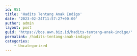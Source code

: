 ```yaml
---
id: 951
title: 'Hadits Tentang Anak Indigo'
date: '2023-02-24T11:57:27+00:00'
author: admin
layout: post
guid: 'https://bos.awn.biz.id/hadits-tentang-anak-indigo/'
permalink: /hadits-tentang-anak-indigo/
categories:
    - Uncategorized
---
```


